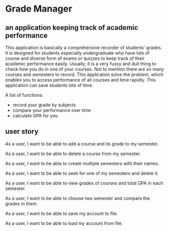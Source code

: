# Grade Manager

## an application keeping track of academic performance

This application is basically a comprehensive recorder of students' grades. 
It is designed for students especially undergraduate 
who have lots of course and diverse form of exams or quizzes to keep track 
of their academic performance easily. Usually, it is a very fussy and dull thing to 
check how you do in one of your courses. Not to mention there are so many courses 
and semesters to record. This application solve the problem, which enables you to access 
performance of all courses and time rapidly. This application can 
save students lots of time.

A list of functions:
- record your grade by subjects
- compare your performance over time
- calculate GPA for you

## user story

As a user, I want to be able to add a course and its grade to my semester.

As a user, I want to be able to delete a course from my semester.

As a user, I want to be able to create multiple semesters with their names. 

As a user, I want to be able to seek for one of my semesters and delete it.

As a user, I want to be able to view grades of courses and total GPA in each semester. 

As a user, I want to be able to choose two semester and compare the grades in them. 

As a user, I want to be able to save my account to file.

As a user, I want to be able to load my account from file.

